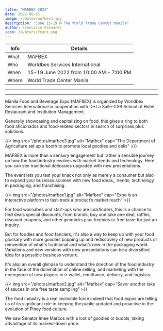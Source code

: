 ```yaml
---
title: "MAFBEX 2022"
date: 2022-06-15
image: /photos/mafbex3.jpg
description: "June 15-19 @ The World Trade Center Manila"
author: Francisco Palmares
icon: /avatars/franz.png
---
```



<!-- Wednesday, June 15, 2022 -->

Info | Details 
--- | ---
What | MAFBEX
Who | Worldbex Services International
When | 15-19 June 2022 from 10:00 AM - 7:00 PM
Where | World Trade Center Manila


---

 <!-- , and for the benefit of ABS-CBN Lingkod Kapamilya Foundation. -->

<!-- This June 15, the country’s premier food and beverages expo goes back on-ground once again at World Trade Center Manila. MAFBEX brings everyone to a new world of good taste as the return was welcomed by various speakers and guests of honor at the opening ceremony.

The opening ceremony was held at the World Trade Center, and started with a doxology and after that, an entertaining dance and song performance. 

Along with that, WSI’s founding chairman, Joseph Ang, also gave his thanks for the continuous support for MAFBEX. Mayor Imelda Calixto-Rubiano represented by Chief Peter Eric D. Pardo, the chief of staff of the Mayor of Pasay, also talked about the importance of local tourism and revitalizing the economy from the pandemic. Mr. Woodrow C. Maquiling, the undersecretary of the Department of Tourism, also welcomed the return of MAFBEX on-ground. 

Lastly, Senator Imee Marcos also discussed the importance of the logistics of food and the role of agriculture in the food industry during her speech. Sen. Imee Marcos, Chief Peter Eric D. Pardo, Mr. Woodrow C. Maquiling, along with Joseph L. Ang, Levi Ang, Jill Aithnie Ang, and Rene Ramos initiates the ribbon cutting ceremony to celebrate the opening of MAFBEX.

Important figures in the food and beverages industry such as the Department of Agriculture's Undersecretary Evelyn Lavina and Undersecretary Ms. Kristine Evangelista, Dr. Ramon Yedra, the OIC Agribusiness and Marketing Assistance Services (AMAS), Mr. Benhur Ong, Chancellor of De La Salle - College of Saint Benilde, Dean Marie Castro of SHRIM DLS-CSB, and celebrity chef Ninong Ry also joined the opening ceremony and participated in the ribbon cutting.

This year’s 16th edition of MAFBEX brings the Chefs of the World program, Demo stages, and the Flaircup Competition on-ground once again. Besides that, there are also various zones, including the Brew District, that professionals, home cooks, and hobbyists can visit to find new and familiar products that can help elevate their cooking. 

MAFBEX will have its doors open from June 15-19, 2022 at 10:00 AM - 7:00 PM at World Trade Center Manila. Buy your tickets here: http://register.worldbexevents.com/ 

Follow them:
- Fb page: MAFBEX 
- IG page @MAFBEX 

-->

---

<!-- eturning to the familiar venue famous for expos - World Trade Center in this new normal format still requires a checkpoint with a vaccine card. -->


<!-- Its unloading time at the entrance of the World Trade Center
It has been a couple of years since expos hibernated due to pandemic restrictions. And it's like a homecoming to attend the opening of MAFBEX,  which is holding its 13th edition to date.

Attendees line up at the entrance for a bag and vaccine card check
Thanks Ganda Negosyo for the ticket complement, the fondness of going to an expo sparked anew.  -->

Manila Food and Beverage Expo (MAFBEX) is organized by Worldbex Services International in cooperation with De La Salle-CSB School of Hotel Restaurant and Institution Management.

<!-- is a perennial 5-day techno fun fare before the onset of the pandemic.  --> Generally showcasing and capitalizing on food, this gives a ring to both food aficionados and food-related sectors in search of surprises plus solutions.

{{< img src="/photos/mafbex3.jpg" alt="Mafbex" cap="The Department of Agriculture set up a booth to promote local goodies and delis" >}}


MAFBEX is more than a sensory engagement but rather a sensible journey on how the food industry evolves with market trends and technology. Here you can see traditional delicacies upgraded with new presentations.

<!-- Waiting for a cooking demo for a Malaysian condiment brand -->



<!-- Participated with all segments of MSMEs and was well supported by government partners and private sectors., MAFBEX has evolved to cater also to manufacturing and tourism industries to entrepreneurs and small business owners teeming with all the exhibitors. -->

<!-- Packaging variations on display for food pack dealers -->

The event lets you test your knack not only as merely a consumer but also to expand your business acumen with new food ideas,, trends, technology in packaging, and franchising.


{{< img src="/photos/mafbex1.jpg" alt="Mafbex" cap="Expo is an interactive platform to fast-track a product’s market reach" >}}

<!-- Lembest, a lechon franchiser, offers a wheel of fortune gimmick -->

For food wannabes and start-ups who are luckfinders,  this is a chance to find deals special discounts, from brands,  buy one take one deal, raffles, discount coupons, and other gimmicks plus freebies or free taste for just an inquiry.


<!-- Tantalizing food arrangement of a Chinese specialty -->

But for foodies and food fanciers, it's also a way to keep up with your food glossary with more goodies popping up and rediscovery of new products or reinvention of what's traditional and what’s new in the packaging world. Variations and new versions with new presentations can be a diversified idea for a possible business venture.


<!-- New food gadgets like this USB coffee tumbler is a promising must-have -->
It's also an overall glimpse to understand the direction of the food industry in the face of the domination of online selling, and marketing with the emergence of new players in e-wallet, remittance, delivery, and logistics.


{{< img src="/photos/mafbex2.jpg" alt="Mafbex" cap="Savor another take of sauces in one free taste sampling" >}}


The food industry is a real invincible force indeed that food expos are telling us of its significant role in keeping the public updated and proactive in the evolution of Pinoy food culture.



<!-- After a comfortable hour. you have this all settling on your rounds. With free taste, a collection of brochures, giveaways, small explanations, free cooking demos, and even a good massage. That makes the expo exploits worth the scan and scout navigation. -->


<!-- There's a message in massage to culminate your exposerye  a courtesy of Hiro -->



<!-- A gathering crowd was forming on my way out. A figure emerged out of the selfie chasers. It's a lady reemerging from a familiar time and it’s such a pleasant surprise to see  -->

We saw Senator Imee Marcos with a loot of goodies or budols, taking advantage of its marked-down price.

<!-- Thai Chicken Coatig B1Y1 @24, Xollageb Drink @20, LC 500g Bihn @33 -->
